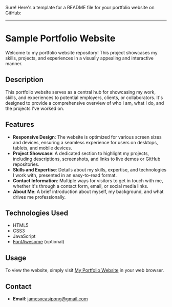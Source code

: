 Sure! Here's a template for a README file for your portfolio website on GitHub:

---

# Sample Portfolio Website

Welcome to my portfolio website repository! This project showcases my skills, projects, and experiences in a visually appealing and interactive manner.

## Description

This portfolio website serves as a central hub for showcasing my work, skills, and experiences to potential employers, clients, or collaborators. It's designed to provide a comprehensive overview of who I am, what I do, and the projects I've worked on.

## Features

- **Responsive Design**: The website is optimized for various screen sizes and devices, ensuring a seamless experience for users on desktops, tablets, and mobile devices.
- **Project Showcase**: A dedicated section to highlight my projects, including descriptions, screenshots, and links to live demos or GitHub repositories.
- **Skills and Expertise**: Details about my skills, expertise, and technologies I work with, presented in an easy-to-read format.
- **Contact Information**: Multiple ways for visitors to get in touch with me, whether it's through a contact form, email, or social media links.
- **About Me**: A brief introduction about myself, my background, and what drives me professionally.

## Technologies Used

- HTML5
- CSS3
- JavaScript
- [FontAwesome](https://fontawesome.com/) (optional)

## Usage

To view the website, simply visit [My Portfolio Website](https://https://jcasipong-dev.vercel.app/) in your web browser.

## Contact

- **Email**: [jamesxcasipong@gmail.com](mailto:jamesxcasipong@gmail.com)
